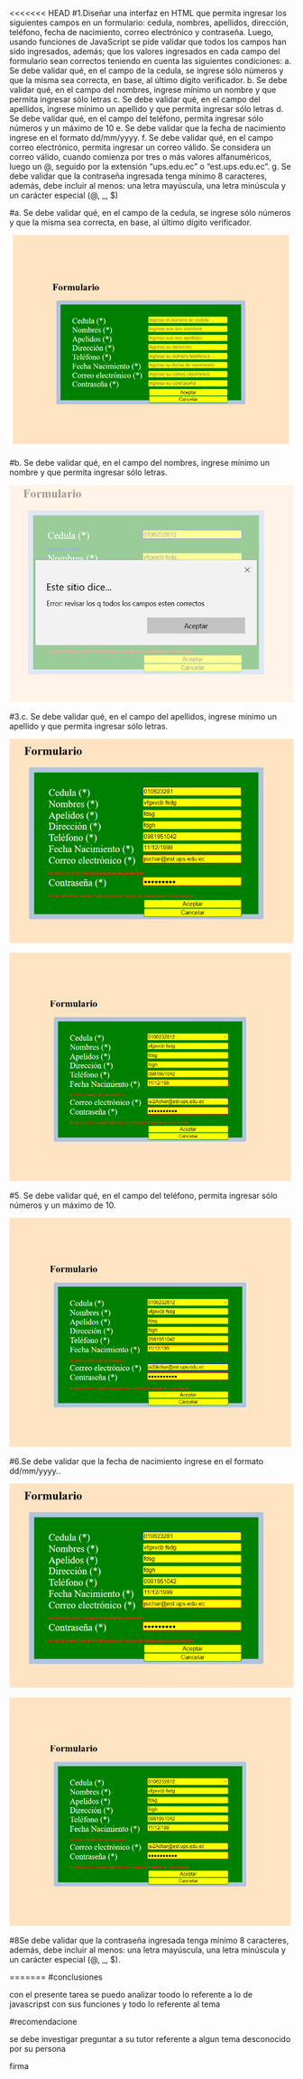 <<<<<<< HEAD
#1.Diseñar una interfaz en HTML que permita ingresar los siguientes campos en un formulario: cedula, nombres, apellidos, dirección, teléfono, fecha de nacimiento, correo electrónico y contraseña. Luego, usando funciones de JavaScript se pide validar que todos los campos han sido ingresados, además; que los valores ingresados en cada campo del formulario sean correctos teniendo en cuenta las siguientes condiciones:
a. Se debe validar qué, en el campo de la cedula, se ingrese sólo números y que la misma sea correcta, en base, al último dígito verificador.
b. Se debe validar qué, en el campo del nombres, ingrese mínimo un nombre y que permita ingresar sólo letras
c. Se debe validar qué, en el campo del apellidos, ingrese mínimo un apellido y que permita ingresar sólo letras
d. Se debe validar qué, en el campo del teléfono, permita ingresar sólo números y un máximo de 10
e. Se debe validar que la fecha de nacimiento ingrese en el formato dd/mm/yyyy.
f. Se debe validar qué, en el campo correo electrónico, permita ingresar un correo válido. Se considera un correo válido, cuando comienza por tres o más valores alfanuméricos, luego un @, seguido por la extensión “ups.edu.ec” o “est.ups.edu.ec”.
g. Se debe validar que la contraseña ingresada tenga mínimo 8 caracteres, además, debe incluir al menos: una letra mayúscula, una letra minúscula y un carácter especial (@, _, $)

#a. Se debe validar qué, en el campo de la cedula, se ingrese sólo números y que la misma sea correcta, en base, al último dígito verificador.

![](imgs/1.png)

#b. Se debe validar qué, en el campo del nombres, ingrese mínimo un nombre y que permita ingresar sólo letras.

![](imgs/2.png)

#3.c. Se debe validar qué, en el campo del apellidos, ingrese mínimo un apellido y que permita ingresar sólo letras.

![](imgs/3.png)


![](imgs/4.png)

#5. Se debe validar qué, en el campo del teléfono, permita ingresar sólo números y un máximo de 10.

![](imgs/4.png)

#6.Se debe validar que la fecha de nacimiento ingrese en el formato dd/mm/yyyy..

![](imgs/3.png)

![](imgs/4.png)

#8Se debe validar que la contraseña ingresada tenga mínimo 8 caracteres, además, debe incluir al menos: una letra mayúscula, una letra minúscula y un carácter especial (@, _, $).


=======
#conclusiones

con el presente tarea se puedo analizar toodo lo referente a lo de javascripst con sus funciones y todo lo referente al tema

#recomendacione

se debe investigar  preguntar a su tutor referente a algun tema desconocido por su persona

firma

